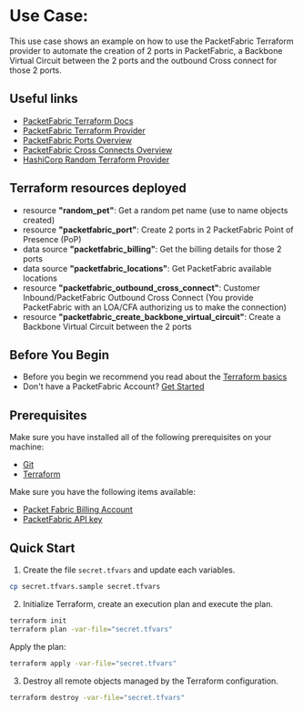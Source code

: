 # Use Case: 

This use case shows an example on how to use the PacketFabric Terraform provider 
to automate the creation of 2 ports in PacketFabric, a Backbone Virtual Circuit between the 2 ports and 
the outbound Cross connect for those 2 ports.

## Useful links

- [PacketFabric Terraform Docs](https://docs.packetfabric.com/api/terraform/)
- [PacketFabric Terraform Provider](https://registry.terraform.io/providers/PacketFabric/packetfabric)
- [PacketFabric Ports Overview](https://docs.packetfabric.com/ports/)
- [PacketFabric Cross Connects Overview](https://docs.packetfabric.com/xconnect/)
- [HashiCorp Random Terraform Provider](https://registry.terraform.io/providers/hashicorp/random)

## Terraform resources deployed

- resource **"random_pet"**: Get a random pet name (use to name objects created)
- resource **"packetfabric_port"**: Create 2 ports in 2 PacketFabric Point of Presence (PoP)
- data source **"packetfabric_billing"**: Get the billing details for those 2 ports
- data source **"packetfabric_locations"**: Get PacketFabric available locations
- resource **"packetfabric_outbound_cross_connect"**: Customer Inbound/PacketFabric Outbound Cross Connect (You provide PacketFabric with an LOA/CFA authorizing us to make the connection)
- resource **"packetfabric_create_backbone_virtual_circuit"**: Create a Backbone Virtual Circuit between the 2 ports


## Before You Begin

- Before you begin we recommend you read about the [Terraform basics](https://www.terraform.io/intro)
- Don't have a PacketFabric Account? [Get Started](https://docs.packetfabric.com/intro/)

## Prerequisites

Make sure you have installed all of the following prerequisites on your machine:

- [Git](https://git-scm.com/downloads)
- [Terraform](https://learn.hashicorp.com/tutorials/terraform/install-cli)

Make sure you have the following items available:

- [Packet Fabric Billing Account](https://docs.packetfabric.com/api/examples/account_uuid/)
- [PacketFabric API key](https://docs.packetfabric.com/admin/my_account/keys/)

## Quick Start

1. Create the file ``secret.tfvars`` and update each variables.

```sh
cp secret.tfvars.sample secret.tfvars
```

2. Initialize Terraform, create an execution plan and execute the plan.

```sh
terraform init
terraform plan -var-file="secret.tfvars"
```

Apply the plan:

```sh
terraform apply -var-file="secret.tfvars"
```

3. Destroy all remote objects managed by the Terraform configuration.

```sh
terraform destroy -var-file="secret.tfvars"
```
